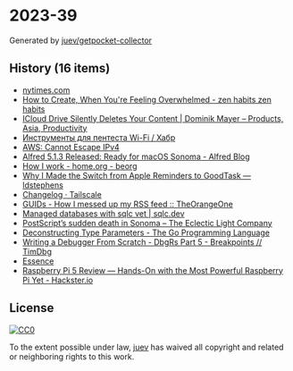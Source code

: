 # 2023-39

Generated by [juev/getpocket-collector](https://github.com/juev/getpocket-collector)

## History (16 items)

- [nytimes.com](https://www.nytimes.com/2023/09/17/opinion/sports-zen-mental-subtraction.html)
- [How to Create, When You're Feeling Overwhelmed - zen habits zen habits](https://zenhabits.net/chaos-creating/)
- [ICloud Drive Silently Deletes Your Content | Dominik Mayer – Products, Asia, Productivity](https://www.dominikmayer.com/2023/09/icloud-drive-silently-deletes-your-content/)
- [Инструменты для пентеста Wi-Fi / Хабр](https://habr.com/ru/articles/762232/)
- [AWS: Cannot Escape IPv4](https://tty.neveragain.de/2023/09/21/aws-cannot-escape-ipv4.html)
- [Alfred 5.1.3 Released: Ready for macOS Sonoma - Alfred Blog](https://www.alfredapp.com/blog/releases/alfred-5-1-3-ready-for-macos-sonoma/)
- [How I work - home.org - beorg](https://beorgapp.com/blog/home-org/)
- [Why I Made the Switch from Apple Reminders to GoodTask — ldstephens](https://ldstephens.me/why-i-made-the-switch-from-apple-reminders-to-goodtask)
- [Changelog · Tailscale](https://tailscale.com/changelog/)
- [GUIDs - How I messed up my RSS feed :: TheOrangeOne](https://theorangeone.net/posts/rss-guids/)
- [Managed databases with sqlc vet | sqlc.dev](https://sqlc.dev/posts/2023/09/25/v1.22.0-managed-databases/)
- [PostScript’s sudden death in Sonoma – The Eclectic Light Company](https://eclecticlight.co/2023/09/25/postscripts-sudden-death-in-sonoma/)
- [Deconstructing Type Parameters - The Go Programming Language](https://go.dev/blog/deconstructing-type-parameters)
- [Writing a Debugger From Scratch - DbgRs Part 5 - Breakpoints // TimDbg](https://www.timdbg.com/posts/writing-a-debugger-from-scratch-part-5/)
- [Essence](https://nakst.gitlab.io/essence)
- [Raspberry Pi 5 Review — Hands-On with the Most Powerful Raspberry Pi Yet - Hackster.io](https://www.hackster.io/news/raspberry-pi-5-review-hands-on-with-the-most-powerful-raspberry-pi-yet-57efaf61b10f)

## License

[![CC0](https://mirrors.creativecommons.org/presskit/buttons/88x31/svg/cc-zero.svg)](https://creativecommons.org/publicdomain/zero/1.0/)

To the extent possible under law, [juev](https://github.com/juev) has waived all copyright and related or neighboring rights to this work.
